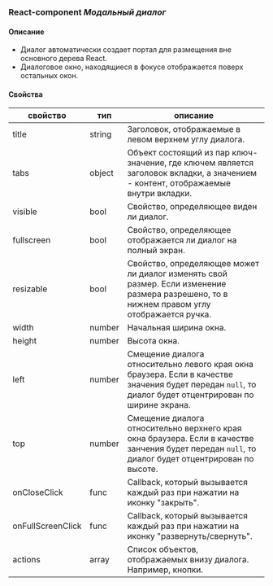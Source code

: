 ### React-component _Модальный диалог_

#### Описание
- Диалог автоматически создает портал для размещения вне основного дерева React.
- Диалоговое окно, находящиеся в фокусе отображается поверх остальных окон.

#### Свойства

|      свойство     |  тип   |                                                                         описание                                                                        |
|-------------------|--------|---------------------------------------------------------------------------------------------------------------------------------------------------------|
| title             | string | Заголовок, отображаемые в левом верхнем углу диалога.                                                                                                   |
| tabs              | object | Объект состоящий из пар ключ-значение, где ключем является заголовок вкладки, а значением - контент, отображаемые внутри вкладки.                       |
| visible           | bool   | Свойство, определяющее виден ли диалог.                                                                                                                 |
| fullscreen        | bool   | Свойство, определяющее отображается ли диалог на полный экран.                                                                                          |
| resizable         | bool   | Свойство, определяющее может ли диалог изменять свой размер. Если изменение размера разрешено, то в нижнем правом углу отображается ручка.              |
| width             | number | Начальная ширина окна.                                                                                                                                  |
| height            | number | Высота окна.                                                                                                                                            |
| left              | number | Смещение диалога относительно левого края окна браузера. Если в качестве значения будет передан `null`, то диалог будет отцентрирован по ширине экрана. |
| top               | number | Смещение диалога относительно верхнего края окна браузера. Если в качестве занчения будет передан `null`, то диалог будет отцентрирован по высоте.      |
| onCloseClick      | func   | Callback, который вызывается каждый раз при нажатии на иконку "закрыть".                                                                                |
| onFullScreenClick | func   | Callback, который вызывается каждый раз при нажатии на иконку "развернуть/свернуть".                                                                    |
| actions           | array  | Список объектов, отображаемых внизу диалога. Например, кнопки.                                                                                          |
